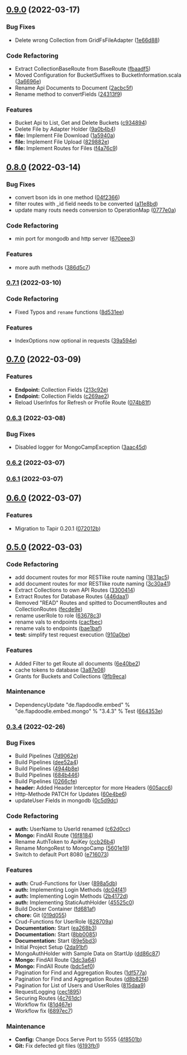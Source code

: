 ## [0.9.0](https://github.com/QuadStingray/mongocamp/compare/v0.8.0...v0.9.0) (2022-03-17)


### Bug Fixes

* Delete wrong Collection from GridFsFileAdapter ([1e66d88](https://github.com/QuadStingray/mongocamp/commit/1e66d88605b761d553cd51156528b0109ce56d36))


### Code Refactoring

* Extract CollectionBaseRoute from BaseRoute ([fbaadf5](https://github.com/QuadStingray/mongocamp/commit/fbaadf5c90f33ec56799bbb96c468b76fa44c615))
* Moved Configuration for BucketSuffixes to BucketInformation.scala ([3a6696e](https://github.com/QuadStingray/mongocamp/commit/3a6696e74c332accf098183021f4f7984e1aae73))
* Rename Api Documents to Document ([2acbc5f](https://github.com/QuadStingray/mongocamp/commit/2acbc5fe298a4927fcb7f5314ad3db885ad557d8))
* Rename method to convertFields ([24313f9](https://github.com/QuadStingray/mongocamp/commit/24313f91d716b224f8b3fa48cc60b779a62b4f2d))


### Features

* Bucket Api to List, Get and Delete Buckets ([c934894](https://github.com/QuadStingray/mongocamp/commit/c9348943b0f1c822016503d551a21dd97b371c8b))
* Delete File by Adapter Holder ([9a0b4b4](https://github.com/QuadStingray/mongocamp/commit/9a0b4b40c8513ae577665fdd6f203f551d34794f))
* **file:** Implement File Download ([1a5940a](https://github.com/QuadStingray/mongocamp/commit/1a5940a4dd48517fa40f94b35604a062ac1d9868))
* **file:** Implement File Upload ([829882e](https://github.com/QuadStingray/mongocamp/commit/829882ea551238fbe494f4043490775958cfc092))
* **file:** Implement Routes for Files ([f4a76c9](https://github.com/QuadStingray/mongocamp/commit/f4a76c978438d2768568c97884bd5e5d0dda703f))

## [0.8.0](https://github.com/QuadStingray/mongocamp/compare/v0.7.1...v0.8.0) (2022-03-14)


### Bug Fixes

* convert bson ids in one method ([04f2366](https://github.com/QuadStingray/mongocamp/commit/04f2366c1a41554d1693133d2c4f8090348a0963))
* filter routes with _id field needs to be converted ([a11e8bd](https://github.com/QuadStingray/mongocamp/commit/a11e8bd96445aba4e329d2393614eed94cc1c6cd))
* update many routs needs conversion to OperationMap ([0777e0a](https://github.com/QuadStingray/mongocamp/commit/0777e0ae58528ec348fbd897e470103dbcb3a12b))


### Code Refactoring

* min port for mongodb and http server ([670eee3](https://github.com/QuadStingray/mongocamp/commit/670eee33e76070d0c4a19c0010a69d11bc89855a))


### Features

* more auth methods ([386d5c7](https://github.com/QuadStingray/mongocamp/commit/386d5c7c05ae3709e09cbad61df51b286724fce2))

### [0.7.1](https://github.com/QuadStingray/mongocamp/compare/v0.7.0...v0.7.1) (2022-03-10)


### Code Refactoring

* Fixed Typos and `rename` functions ([8d531ee](https://github.com/QuadStingray/mongocamp/commit/8d531eea5751829363e28a75cb066476535ecfb7))


### Features

* IndexOptions now optional in requests ([39a594e](https://github.com/QuadStingray/mongocamp/commit/39a594ef20eeb350e1e93724214c5dc9a3acb431))

## [0.7.0](https://github.com/QuadStingray/mongocamp/compare/v0.6.3...v0.7.0) (2022-03-09)


### Features

* **Endpoint:** Collection Fields ([213c92e](https://github.com/QuadStingray/mongocamp/commit/213c92ef66430d84b56eaac76d152a44862cb119))
* **Endpoint:** Collection Fields ([c269ae2](https://github.com/QuadStingray/mongocamp/commit/c269ae233a3bc2397a7163d9194e4c79d666326c))
* Reload UserInfos for Refresh or Profile Route ([074b81f](https://github.com/QuadStingray/mongocamp/commit/074b81fdafc78040943cdabae2eb3624b3dec6de))

### [0.6.3](https://github.com/QuadStingray/mongocamp/compare/v0.6.2...v0.6.3) (2022-03-08)


### Bug Fixes

* Disabled logger for MongoCampException ([3aac45d](https://github.com/QuadStingray/mongocamp/commit/3aac45d1cc906e36a4f2e5f9a5ac5e4bd7e09cdf))

### [0.6.2](https://github.com/QuadStingray/mongocamp/compare/v0.6.1...v0.6.2) (2022-03-07)

### [0.6.1](https://github.com/QuadStingray/mongocamp/compare/v0.6.0...v0.6.1) (2022-03-07)

## [0.6.0](https://github.com/QuadStingray/mongocamp/compare/v0.5.0...v0.6.0) (2022-03-07)


### Features

* Migration to Tapir 0.20.1 ([072012b](https://github.com/QuadStingray/mongocamp/commit/072012bfa73a166d70c0d7c944935761a68ad430))

## [0.5.0](https://github.com/QuadStingray/mongocamp/compare/v0.3.4...v0.5.0) (2022-03-03)


### Code Refactoring

* add document routes for mor RESTlike route naming ([1831ac5](https://github.com/QuadStingray/mongocamp/commit/1831ac51e392a2145d0e4aa50b59087bd70dcf02))
* add document routes for mor RESTlike route naming ([3c30a41](https://github.com/QuadStingray/mongocamp/commit/3c30a41b2cce1f427b65981d627aef65765e9680))
* Extract Collections to own API Routes ([3300414](https://github.com/QuadStingray/mongocamp/commit/3300414c02916eb943242e2a9579a1404ff57a70))
* Extract Routes for Database Routes ([446daa1](https://github.com/QuadStingray/mongocamp/commit/446daa127ecac2f9a326c8263ebf5b81ee0472a5))
* Removed "READ" Routes and spitted to DocumentRoutes and CollectionRoutes ([fecde9e](https://github.com/QuadStingray/mongocamp/commit/fecde9e5bf4203a8fc3de2ea779f36c48dd2d90c))
* rename userRole to role ([63678c3](https://github.com/QuadStingray/mongocamp/commit/63678c3ae571ba86b89872ecfbf07b8719ed4165))
* rename vals to endpoints ([cacfbec](https://github.com/QuadStingray/mongocamp/commit/cacfbeca590c348242cbf48a03388a186188846b))
* rename vals to endpoints ([bae1baf](https://github.com/QuadStingray/mongocamp/commit/bae1baf2e0d62080f7ce45c426c06ad421d905c1))
* **test:** simplify test request execution ([910a0be](https://github.com/QuadStingray/mongocamp/commit/910a0bed7a2d8a0b69bf8f030584b0484aa25733))


### Features

* Added Filter to get Route all documents ([6e40be2](https://github.com/QuadStingray/mongocamp/commit/6e40be23d90c2aa08e88cc2ebeea8bcbaf9ab8b9))
* cache tokens to database ([3a87e08](https://github.com/QuadStingray/mongocamp/commit/3a87e084b1b1cbfb1f70d0cb46153bd3f257b9b9))
* Grants for Buckets and Collections ([9fb9eca](https://github.com/QuadStingray/mongocamp/commit/9fb9eca217c941f2c4b06762609a78eb0d7d3a75))


### Maintenance

* DependencyUpdate "de.flapdoodle.embed" % "de.flapdoodle.embed.mongo" % "3.4.3" % Test ([664353e](https://github.com/QuadStingray/mongocamp/commit/664353e288c9109482bfe41103e30b8743166c42))

### [0.3.4](https://github.com/QuadStingray/mongocamp/compare/2da91bf348c241ac31459055b9460898100318a7...v0.3.4) (2022-02-26)


### Bug Fixes

* Build Pipelines ([7d9062e](https://github.com/QuadStingray/mongocamp/commit/7d9062ee3e3290a950084ceb8be9a0054f3b9ddb))
* Build Pipelines ([dee52a4](https://github.com/QuadStingray/mongocamp/commit/dee52a4154856089d9dc7b99bea72ae4c6fa73cb))
* Build Pipelines ([4944b8e](https://github.com/QuadStingray/mongocamp/commit/4944b8ee8b9a809f8d74663bbf53fee8eed1c1d6))
* Build Pipelines ([684b446](https://github.com/QuadStingray/mongocamp/commit/684b4462858621a1546101cf5d963bbd6fc61e26))
* Build Pipelines ([0266cfe](https://github.com/QuadStingray/mongocamp/commit/0266cfe8dc6dab0d03de0253d24a755d02ef881a))
* **header:** Added Header Interceptor for more Headers ([605acc6](https://github.com/QuadStingray/mongocamp/commit/605acc6fd41b79aaf82d26024aa26f6d3d6877f4))
* Http-Methode PATCH for Updates ([60e4be6](https://github.com/QuadStingray/mongocamp/commit/60e4be65186ef64d09848fb1fb9f3612936e8009))
* updateUser Fields in mongodb ([0c5d9dc](https://github.com/QuadStingray/mongocamp/commit/0c5d9dc1f5d42dcb7d7a6370d118bd175a03706c))


### Code Refactoring

* **auth:** UserName to UserId renamed ([c62d0cc](https://github.com/QuadStingray/mongocamp/commit/c62d0cc166cb80fd3b9d9432a93a579acaed18dc))
* **Mongo:** FindAll Route ([16f8184](https://github.com/QuadStingray/mongocamp/commit/16f8184b5970d8fd4e98ff514f816afd80ab8aa6))
* Rename AuthToken to ApiKey ([ccb26b4](https://github.com/QuadStingray/mongocamp/commit/ccb26b41a1726b98ae435301389c640dc94fccd0))
* Rename MongoRest to MongoCamp ([5601e19](https://github.com/QuadStingray/mongocamp/commit/5601e196a43576919be17aa573bec9ec9aa7196f))
* Switch to default Port 8080 ([e716073](https://github.com/QuadStingray/mongocamp/commit/e716073da955fa657480b873e9c85902cfb5fcb4))


### Features

* **auth:** Crud-Functions for User ([898a5db](https://github.com/QuadStingray/mongocamp/commit/898a5db9991ee20ff9dee304bbda6bf5bcc77b8e))
* **auth:** Implementing Login Methods ([dc04f41](https://github.com/QuadStingray/mongocamp/commit/dc04f415b2fae99440029c95c45198a6b33ebb18))
* **auth:** Implementing Login Methods ([2b4172d](https://github.com/QuadStingray/mongocamp/commit/2b4172de1eb3617a7e5c403fd369edaab735ac2e))
* **auth:** Implementing StaticAuthHolder ([45525c0](https://github.com/QuadStingray/mongocamp/commit/45525c00bb3ba4adf4dc87585b24ab75482118dc))
* Build Docker Container ([fd681af](https://github.com/QuadStingray/mongocamp/commit/fd681af293f08b686d08d1c07445b3801f42993f))
* **chore:** Git ([019d055](https://github.com/QuadStingray/mongocamp/commit/019d055c92be95f12c64a6407c69208cb535892b))
* Crud-Functions for UserRole ([628709a](https://github.com/QuadStingray/mongocamp/commit/628709a9fdc563643c3557314740413a14b9c112))
* **Documentation:** Start ([ea268b3](https://github.com/QuadStingray/mongocamp/commit/ea268b30ff2fe10997703b93ff1d53908d098fd5))
* **Documentation:** Start ([8bb0085](https://github.com/QuadStingray/mongocamp/commit/8bb00857f1fbdaccde7d95f56d1f47de0e7579c0))
* **Documentation:** Start ([89e5bd3](https://github.com/QuadStingray/mongocamp/commit/89e5bd334c446467b9a111aaf896ee14e32fb0a0))
* Initial Project Setup ([2da91bf](https://github.com/QuadStingray/mongocamp/commit/2da91bf348c241ac31459055b9460898100318a7))
* MongoAuthHolder with Sample Data on StartUp ([dd86c87](https://github.com/QuadStingray/mongocamp/commit/dd86c87aeb9e12fe61b47b08fcc2b731c7cb0a3c))
* **Mongo:** FindAll Route ([3dc3a64](https://github.com/QuadStingray/mongocamp/commit/3dc3a64b38384278e2c6f51778ea9ec4e2dd1184))
* **Mongo:** FindAll Route ([bdc5ef0](https://github.com/QuadStingray/mongocamp/commit/bdc5ef01acdf97fb47676fb53bfc161269ed2b84))
* Pagination for Find and Aggregation Routes ([1df577a](https://github.com/QuadStingray/mongocamp/commit/1df577a0c77055d11d4d9ef9dd9f3f39c2980508))
* Pagination for Find and Aggregation Routes ([d8b82f4](https://github.com/QuadStingray/mongocamp/commit/d8b82f49ae9a6c71ae8fe4b6542a563cd3725315))
* Pagination for List of Users and UserRoles ([815daa9](https://github.com/QuadStingray/mongocamp/commit/815daa9e872c93905bb4d4bf1383ca46e876b9f0))
* RequestLogging ([cec1895](https://github.com/QuadStingray/mongocamp/commit/cec189546bb97ddd303ea0a5c85ddcc088fb99a3))
* Securing Routes ([4c761dc](https://github.com/QuadStingray/mongocamp/commit/4c761dcade34d7db964f2d7d97caab0daad01438))
* Workflow fix ([81d467e](https://github.com/QuadStingray/mongocamp/commit/81d467ef5a4bde61fd2690c5f1d8f20bc5deea29))
* Workflow fix ([6897ec7](https://github.com/QuadStingray/mongocamp/commit/6897ec7b12a3f607bbf6fb2de877580ad4c421e2))


### Maintenance

* **Config:** Change Docs Serve Port to 5555 ([4f8501b](https://github.com/QuadStingray/mongocamp/commit/4f8501b6d9f1472d7fb1847a5da6ff7f071b1245))
* **Git:** Fix defected git files ([6193fb1](https://github.com/QuadStingray/mongocamp/commit/6193fb1809139b56db02ac1ee978a4d5735d59e5))


